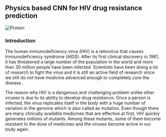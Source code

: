 ## Physics based CNN for HIV drug resistance prediction
![Protein](https://cnnproteinhiv.files.wordpress.com/2017/11/biophysics.jpg)

### Introduction
The human immunodeficiency virus (HIV) is a retrovirus that causes Immunodeficiency syndrome (AIDS).  After its first clinical discovery in 1981, it has threatened a large number of the population in the world and more than 30 million people have been infected. Scientists have been doing a lot of research to fight the virus and it is still an active field of research since we still do not have medicine advanced enough to completely cure the disease .

The reason why HIV is a dangerous and challenging problem unlike other viruses is due to its ability to develop drug resistance. Once a person is infected, the virus replicates itself in the body with a huge number of variation in the genome which is also called as mutation. Even though there are many clinically available medicines that are effective at first, HIV quickly generates millions of mutants. Among these mutants, some of them become resistant to the dose of medicines and the viruses become active in our body again.
